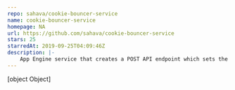 ```yaml
---
repo: sahava/cookie-bouncer-service
name: cookie-bouncer-service
homepage: NA
url: https://github.com/sahava/cookie-bouncer-service
stars: 25
starredAt: 2019-09-25T04:09:46Z
description: |-
    App Engine service that creates a POST API endpoint which sets the Set-Cookie header based on request data.
---
```


[object Object]
